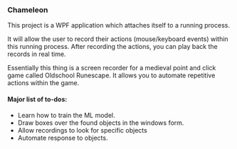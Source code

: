 ### Chameleon

This project is a WPF application which attaches itself to a running process.

It will allow the user to record their actions (mouse/keyboard events) within this running process.
After recording the actions, you can play back the records in real time. 

Essentially this thing is a screen recorder for a medieval point and click game called Oldschool Runescape. 
It allows you to automate repetitive actions within the game.


#### Major list of to-dos:
- Learn how to train the ML model.
- Draw boxes over the found objects in the windows form.
- Allow recordings to look for specific objects
- Automate response to objects.

